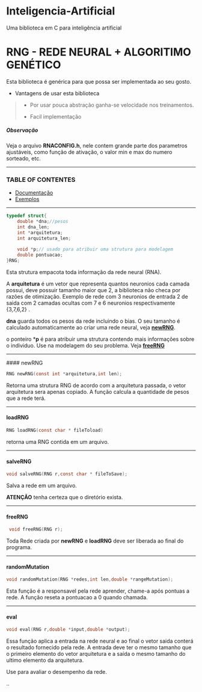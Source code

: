 # Inteligencia-Artificial
Uma biblioteca em  C para inteligência artificial 
# RNG - REDE NEURAL + ALGORITIMO GENÉTICO

 Esta biblioteca é genérica para que possa ser implementada ao seu gosto.

 * Vantagens de usar esta biblioteca

  > * Por usar pouca abstração ganha-se velocidade nos treinamentos.
  > 
  > * Facil implementação

##### Observação
  Veja o arquivo **RNACONFIG.h**, nele contem grande parte dos parametros ajustáveis, como função de ativação, o valor min e max do numero sorteado, etc.

------

### TABLE OF CONTENTES

* [Documentação](doc)
* [Exemplos](exemplo)

------
<a name="doc"/>

```c
typedef struct{
	double *dna;//pesos
	int dna_len;
	int *arquitetura;
	int arquitetura_len;
	
	void *p;// usado para atribuir uma strutura para modelagem
	double pontuacao;
}RNG;
```
Esta strutura empacota toda informação da rede neural (RNA).

A **arquitetura** é um vetor que representa quantos neuronios cada camada possui, deve possuir tamanho maior que 2, a biblioteca não checa por razões de otimização. Exemplo de rede com 3 neuronios de entrada 2 de saida com 2 camadas ocultas com 7 e 6 neuronios respectivamente {3,7,6,2} .

**dna** guarda todos os pesos da rede incluindo o bias. O seu tamanho é calculado automaticamente ao criar uma rede neural, veja [**newRNG**](newrng).

o ponteiro ***p** é para atribuir uma strutura contendo mais informações sobre o individuo. Use na modelagem do seu problema. Veja [**freeRNG**](frerng)

-----
<a name="newrng"/>
#### newRNG

```c
RNG newRNG(const int *arquitetura,int len);
```
  Retorna uma strutura RNG  de acordo com a arquitetura passada, o vetor arquitetura sera apenas copiado.
  A função calcula a quantidade de pesos que a rede terá.

-----
#### loadRNG
```c
RNG loadRNG(const char * fileToload)
```
  retorna uma RNG contida em um arquivo. 

-----
#### salveRNG

```c
void salveRNG(RNG r,const char * fileToSave);
```
  Salva a rede em um arquivo.

  **ATENÇÃO** tenha certeza que o diretório exista.

----
#### freeRNG
<a name="frerng"/>

```c
 void freeRNG(RNG r);
```
  Toda Rede criada por **newRNG** e **loadRNG** deve ser liberada ao final do programa.

----
#### randomMutation
```c
void randomMutation(RNG *redes,int len,double *rangeMutation);
```
  Esta função é a responsavel pela rede aprender, chame-a após pontuas a rede. A função reseta a pontuacao a 0 quando chamada.


-----
#### eval

```c
void eval(RNG r,double *input,double *output);
```

Essa função aplica a entrada na rede neural e ao final o vetor saida conterá o resultado fornecido pela rede. A entrada deve ter o mesmo tamanho que o primeiro elemento do vetor arquitetura e a saída o mesmo tamanho do ultimo elemento da arquitetura.

Use para avaliar o desempenho da rede.

..
